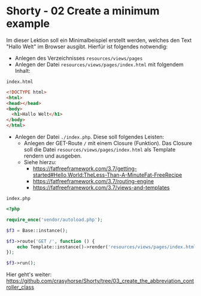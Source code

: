 # Shorty - 02 Create a minimum example

Im dieser Lektion soll ein Minimalbeispiel erstellt werden, welches den Text "Hallo Welt" im Browser ausgibt. Hierfür ist folgendes notwendig:

* Anlegen des Verzeichnisses `resources/views/pages`
* Anlegen der Datei `resources/views/pages/index.html` mit folgendem Inhalt:

`index.html`
```html
<!DOCTYPE html>
<html>
<head></head>
<body>
  <h1>Hallo Welt</h1>
</body>
</html>
```

* Anlegen der Datei `./index.php`. Diese soll folgendes Leisten:
  * Anlegen der GET-Route `/` mit einem Closure (Funktion). Das Closure soll die Datei `resources/views/pages/index.html` als Template rendern und ausgeben.
  * Siehe hierzu:
    * https://fatfreeframework.com/3.7/getting-started#Hello,World:TheLess-Than-A-MinuteFat-FreeRecipe
    * https://fatfreeframework.com/3.7/routing-engine
    * https://fatfreeframework.com/3.7/views-and-templates

`index.php`
```php
<?php

require_once('vendor/autoload.php');

$f3 = Base::instance();

$f3->route('GET /', function () {
    echo Template::instance()->render('resources/views/pages/index.html');
});

$f3->run();
```
Hier geht's weiter: https://github.com/crasyhorse/Shorty/tree/03_create_the_abbreviation_controller_class
